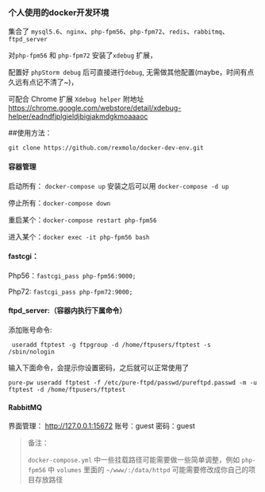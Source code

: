 ### 个人使用的docker开发环境



集合了 `mysql5.6`、`nginx`、`php-fpm56`、`php-fpm72`、`redis`、`rabbitmq`、`ftpd_server`



对`php-fpm56` 和 `php-fpm72` 安装了`xdebug` 扩展，

配置好 `phpStorm debug` 后可直接进行`debug`, 无需做其他配置(maybe，时间有点久远有点记不清了~)，

可配合 Chrome 扩展 `Xdebug helper` 附地址 https://chrome.google.com/webstore/detail/xdebug-helper/eadndfjplgieldjbigjakmdgkmoaaaoc





##使用方法：

`git clone https://github.com/rexmolo/docker-dev-env.git`



#### 容器管理

启动所有： `docker-compose up` 安装之后可以用 `docker-compose -d up`

停止所有：`docker-compose down`

重启某个：`docker-compose restart php-fpm56`

进入某个：`docker exec -it php-fpm56 bash`



#### fastcgi：

Php56：`fastcgi_pass php-fpm56:9000;`

Php72:  `fastcgi_pass php-fpm72:9000;`



#### ftpd_server:（容器内执行下属命令）

添加账号命令:

` useradd ftptest -g ftpgroup -d /home/ftpusers/ftptest -s /sbin/nologin`

输入下面命令，会提示你设置密码，之后就可以正常使用了

`pure-pw useradd ftptest -f /etc/pure-ftpd/passwd/pureftpd.passwd -m -u ftptest -d /home/ftpusers/ftptest`



#### RabbitMQ

界面管理： http://127.0.0.1:15672  账号：guest  密码：guest



> 备注：
>
> `docker-compose.yml` 中一些挂载路径可能需要做一些简单调整，例如 `php-fpm56` 中 `volumes` 里面的 `~/www/:/data/httpd` 可能需要修改成你自己的项目存放路径